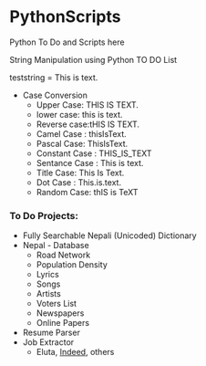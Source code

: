 # PythonScripts
Python To Do and Scripts here


String Manipulation using Python TO DO List

teststring = This is text.

* Case Conversion
  * Upper Case: THIS IS TEXT.  
  * lower case: this is text.  
  * Reverse case:tHIS IS TEXT.  
  * Camel Case : thisIsText.  
  * Pascal Case: ThisIsText.  
  * Constant Case : THIS_IS_TEXT  
  * Sentance Case : This is text.  
  * Title Case: This Is Text.  
  * Dot Case : This.is.text.  
  * Random Case: thIS is TeXT    


### To Do Projects:
* Fully Searchable Nepali (Unicoded) Dictionary  
* Nepal - Database  
  * Road Network
  * Population Density
  * Lyrics
  * Songs
  * Artists
  * Voters List
  * Newspapers
  * Online Papers
* Resume Parser
* Job Extractor
  * Eluta, [Indeed](), others
  
